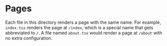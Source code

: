 # Pages

Each file in this directory renders a page with the same name.
For example, `index.tsx` renders the page at `/index`, which is a special name that gets abbreviated to `/`.
A file named `about.tsx` would render a page at `/about` with no extra configuration.
